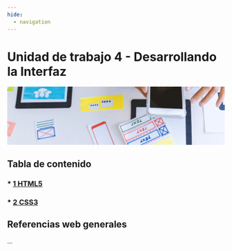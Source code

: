 ```yaml
---
hide:
  - navigation
---
```


# Unidad de trabajo 4 - Desarrollando la Interfaz

![](assets/referencias.jpg)

## Tabla de contenido

### * [1 HTML5](ud4-1-HTML5.md)
### * [2 CSS3](ud4-2-CSS3.md)

## Referencias web generales

...

